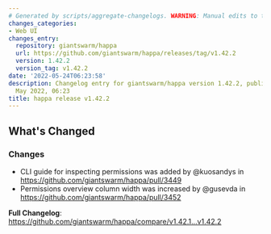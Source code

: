 ```yaml
---
# Generated by scripts/aggregate-changelogs. WARNING: Manual edits to this files will be overwritten.
changes_categories:
- Web UI
changes_entry:
  repository: giantswarm/happa
  url: https://github.com/giantswarm/happa/releases/tag/v1.42.2
  version: 1.42.2
  version_tag: v1.42.2
date: '2022-05-24T06:23:58'
description: Changelog entry for giantswarm/happa version 1.42.2, published on 24
  May 2022, 06:23
title: happa release v1.42.2
---
```


<!-- Release notes generated using configuration in .github/release.yml at main -->

## What's Changed
### Changes
* CLI guide for inspecting permissions was added by @kuosandys in https://github.com/giantswarm/happa/pull/3449
* Permissions overview column width was increased by @gusevda in https://github.com/giantswarm/happa/pull/3452


**Full Changelog**: https://github.com/giantswarm/happa/compare/v1.42.1...v1.42.2
